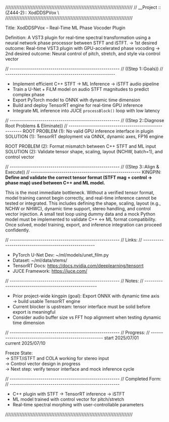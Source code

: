 ////////////////////////////////////////////////////////////////////////////////
// __Project ::(Z444-2):: XodDDSPVox                                         \\\
////////////////////////////////////////////////////////////////////////////////

Title:
XodDDSPVox – Real-Time ML Phase Vocoder Plugin

Definition:
A VST3 plugin for real-time spectral transformation using a neural network phase processor between STFT and iSTFT.
→ 1st desired outcome: Real-time VST3 plugin with GPU-accelerated phase vocoding
→ 2nd desired outcome: Neural control of pitch, stretch, and style via control vector

// *------------------------------------------------------*
// ((Step 1::Goals))
// *------------------------------------------------------*
* Implement efficient C++ STFT → ML Inference → iSTFT audio pipeline
* Train a U-Net + FiLM model on audio STFT magnitudes to predict complex phase
* Export PyTorch model to ONNX with dynamic time dimension
* Build and deploy TensorRT engine for real-time GPU inference
* Integrate ML inference into JUCE `processBlock()` loop with low latency

// *------------------------------------------------------*
// ((Step 2::Diagnose Root Problems & Eliminate))
// *------------------------------------------------------*
ROOT PROBLEM (1): No valid GPU inference interface in plugin  
SOLUTION (1): TensorRT deployment via ONNX, dynamic axes, FP16 engine

ROOT PROBLEM (2): Format mismatch between C++ STFT and ML input  
SOLUTION (2): Validate tensor shape, scaling, layout (NCHW, batch=1), and control vector

// *------------------------------------------------------*
// ((Step 3::Align & Execute))
// *------------------------------------------------------*
KINGPIN:  
**Define and validate the correct tensor format (STFT mag + control → phase map) used between C++ and ML model.**

This is the most immediate bottleneck. Without a verified tensor format, model training cannot begin correctly, and real-time inference cannot be tested or integrated. This includes defining the shape, scaling, layout (e.g., NCHW or NHWC), dynamic time support, stereo handling, and control vector injection. A small test loop using dummy data and a mock Python model must be implemented to validate C++ ↔ ML format compatibility. Once solved, model training, export, and inference integration can proceed confidently.

// *------------------------------------------------------*
// Links:
// *------------------------------------------------------*
* PyTorch U-Net Dev: ~/ml/models/unet_film.py  
* Dataset: ~/ml/data/stems/  
* TensorRT Docs: https://docs.nvidia.com/deeplearning/tensorrt  
* JUCE Framework: https://juce.com/

// *------------------------------------------------------*
// Notes:
// *------------------------------------------------------*
* Prior project-wide kingpin (goal): Export ONNX with dynamic time axis → build usable TensorRT engine  
* Current blocker is upstream: tensor interface must be solid before export is meaningful  
* Consider audio buffer size vs FFT hop alignment when testing dynamic time dimension

// *------------------------------------------------------*
// Progress:
// *------------------------------------------------------*
start 2025/07/01  
current 2025/07/10  

Freeze State:  
→ STFT/iSTFT and COLA working for stereo input  
→ Control vector design in progress  
→ Next step: verify tensor interface and mock inference cycle

// *------------------------------------------------------*
// Completed Form:
// *------------------------------------------------------*
* C++ plugin with STFT → TensorRT inference → iSTFT
* ML model trained with control vector for pitch/stretch
* Real-time spectral morphing with user-controllable parameters

////////////////////////////////////////////////////////////////////////////////
